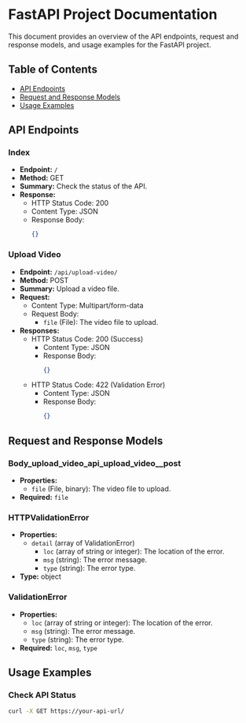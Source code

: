 # FastAPI Project Documentation

This document provides an overview of the API endpoints, request and response models, and usage examples for the FastAPI project.

## Table of Contents

- [API Endpoints](#api-endpoints)
- [Request and Response Models](#request-and-response-models)
- [Usage Examples](#usage-examples)

## API Endpoints

### Index

- **Endpoint:** `/`
- **Method:** GET
- **Summary:** Check the status of the API.
- **Response:**
  - HTTP Status Code: 200
  - Content Type: JSON
  - Response Body:
    ```json
    {}
    ```

### Upload Video

- **Endpoint:** `/api/upload-video/`
- **Method:** POST
- **Summary:** Upload a video file.
- **Request:**
  - Content Type: Multipart/form-data
  - Request Body:
    - `file` (File): The video file to upload.
- **Responses:**
  - HTTP Status Code: 200 (Success)
    - Content Type: JSON
    - Response Body:
      ```json
      {}
      ```
  - HTTP Status Code: 422 (Validation Error)
    - Content Type: JSON
    - Response Body:
      ```json
      {}
      ```

## Request and Response Models

### Body_upload_video_api_upload_video__post

- **Properties:**
  - `file` (File, binary): The video file to upload.
- **Required:** `file`

### HTTPValidationError

- **Properties:**
  - `detail` (array of ValidationError)
    - `loc` (array of string or integer): The location of the error.
    - `msg` (string): The error message.
    - `type` (string): The error type.
- **Type:** object

### ValidationError

- **Properties:**
  - `loc` (array of string or integer): The location of the error.
  - `msg` (string): The error message.
  - `type` (string): The error type.
- **Required:** `loc`, `msg`, `type`

## Usage Examples

### Check API Status

```bash
curl -X GET https://your-api-url/
